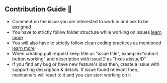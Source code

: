 
## Contribution Guide 🤠

- Comment on the issue you are interested to work in and ask to be assigned
- You have to strictly follow folder structure while working on issues [learn more](https://www.geeksforgeeks.org/flutter-file-structure/)
- You will also have to strictly follow clean coding practices as mentioned [learn more](https://swciitg.notion.site/Basics-of-clean-code-1105189242954a4e9955eb8330872d46)
- When creating pull request keep title as "issue title", example="submit button working" and description with issueID as "fixes #issueID"
- If you find any bug or have new feature's idea then, create a issue with supporting description & details. If issue found relevant then, maintainers will react to it and you can start working on it


